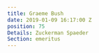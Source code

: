 ```yaml
---
title: Graeme Bush
date: 2019-01-09 16:17:00 Z
position: 75
Details: Zuckerman Spaeder
Section: emeritus
---
```


